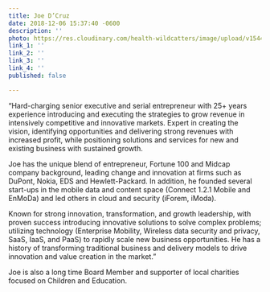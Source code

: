 ```yaml
---
title: Joe D’Cruz
date: 2018-12-06 15:37:40 -0600
description: ''
photo: https://res.cloudinary.com/health-wildcatters/image/upload/v1544132279/image.png
link_1: ''
link_2: ''
link_3: ''
link_4: ''
published: false

---
```

“Hard-charging senior executive and serial entrepreneur with 25+ years experience introducing and executing the strategies to grow revenue in intensively competitive and innovative markets. Expert in creating the vision, identifying opportunities and delivering strong revenues with increased profit, while positioning solutions and services for new and existing business with sustained growth.

Joe has the unique blend of entrepreneur, Fortune 100 and Midcap company background, leading change and innovation at firms such as DuPont, Nokia, EDS and Hewlett-Packard. In addition, he founded several start-ups in the mobile data and content space (Connect 1.2.1 Mobile and EnMoDa) and led others in cloud and security (iForem, iModa).

Known for strong innovation, transformation, and growth leadership, with proven success introducing innovative solutions to solve complex problems; utilizing technology (Enterprise Mobility, Wireless data security and privacy, SaaS, IaaS, and PaaS) to rapidly scale new business opportunities. He has a history of transforming traditional business and delivery models to drive innovation and value creation in the market.”

Joe is also a long time Board Member and supporter of local charities focused on Children and Education.